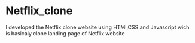 # Netflix_clone
I developed the Netflix clone website using HTMl,CSS and Javascript wich is basicaly clone landing page of Netflix website
